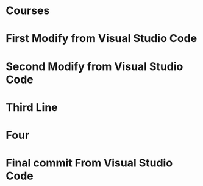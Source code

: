 # Courses
# First Modify from Visual Studio Code
# Second Modify from Visual Studio Code
# Third Line
# Four
# Final commit From Visual Studio Code